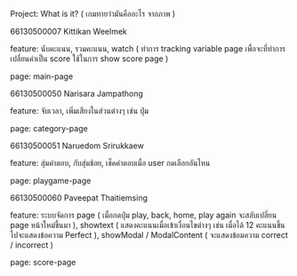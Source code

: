 Project: What is it? ( เกมทายว่ามันคืออะไร จากภาพ )

66130500007 Kittikan Weelmek 

feature: นับคะแนน, รวมคะแนน, watch ( ทำการ tracking variable page เพื่อจะที่ทำการเปลี่ยนค่าเป็น score ใช้ในการ show score page )

page: main-page 

66130500050 Narisara Jampathong 

feature: จับเวลา, เพิ่มเสียงในส่วนต่างๆ เช่น ปุ่ม 

page: category-page 

66130500051 Naruedom Srirukkaew 

feature: สุ่มคำตอบ, กับสุ่มช้อย, เช็คคำตอบเมื่อ user กดเลือกอันไหน

page: playgame-page

66130500060 Paveepat Thaitiemsing  

feature: ระบบจัดการ page ( เมื่อกดปุ่ม play, back, home, play again จะสลับเปลี่ยน page หน้าใหม่ขึ้นมา ), showtext ( แสดงคะแนนเมื่อเข้าเงื่อนไขต่างๆ เช่น เมื่อได้ 12 คะแนนขึ้นไปจะแสดงข้อความ Perfect ), showModal / ModalContent ( จะแสดงข้อมความ correct / incorrect )  

page: score-page 
